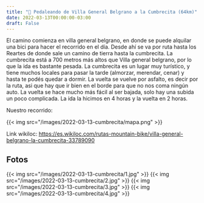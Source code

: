 ```yaml
---
title: "🚴 Pedaleando de Villa General Belgrano a la Cumbrecita (64km)"
date: 2022-03-13T00:00:00-03:00
draft: False
---
```


El camino comienza en villa general belgrano, en donde se puede alquilar una bici para hacer el recorrido en el día. Desde ahí se va por ruta hasta los Reartes de donde sale un camino de tierra hasta la cumbrecita. La cumbrecita está a 700 metros más altos que Villa general belgrano, por lo que la ida es bastante pesada. La cumbrecita es un lugar muy turístico, y tiene muchos locales para pasar la tarde (almorzar, merendar, cenar) y hasta te podés quedar a dormir.
La vuelta se vuelve por asfalto, es decir por la ruta, asi que hay que ir bien en el borde para que no nos coma ningún auto. La vuelta se hace mucho más fácil al ser bajada, solo hay una subida un poco complicada. La ida la hicimos en 4 horas y la vuelta en 2 horas.

Nuestro recorrido:

{{< img src="/images/2022-03-13-cumbrecita/mapa.png" >}}

Link wikiloc: https://es.wikiloc.com/rutas-mountain-bike/villa-general-belgrano-la-cumbrecita-33789090

## Fotos

{{< img src="/images/2022-03-13-cumbrecita/1.jpg" >}}
{{< img src="/images/2022-03-13-cumbrecita/2.jpg" >}}
{{< img src="/images/2022-03-13-cumbrecita/3.jpg" >}}
{{< img src="/images/2022-03-13-cumbrecita/4.jpg" >}}